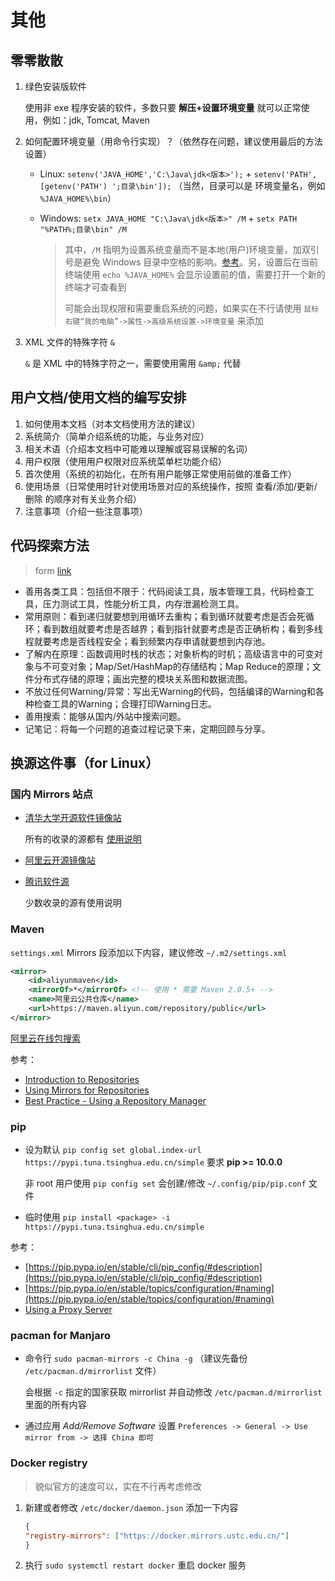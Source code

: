 # 其他

## 零零散散
1. 绿色安装版软件
    
    使用非 exe 程序安装的软件，多数只要 **解压+设置环境变量** 就可以正常使用，例如：jdk, Tomcat, Maven
    
2. 如何配置环境变量（用命令行实现）？（依然存在问题，建议使用最后的方法设置）

    - Linux: `setenv('JAVA_HOME','C:\Java\jdk<版本>');` + `setenv('PATH', [getenv('PATH') ';目录\bin']);` （当然，目录可以是 环境变量名，例如 `%JAVA_HOME%\bin`）
    - Windows: `setx JAVA_HOME "C:\Java\jdk<版本>" /M` + `setx PATH "%PATH%;目录\bin" /M` 

        > 其中，`/M` 指明为设置系统变量而不是本地(用户)环境变量，加双引号是避免 Windows 目录中空格的影响。[参考](https://docs.microsoft.com/zh-cn/windows-server/administration/windows-commands/setx)。另，设置后在当前终端使用 `echo %JAVA_HOME%` 会显示设置前的值，需要打开一个新的终端才可查看到
        >
        > 可能会出现权限和需要重启系统的问题，如果实在不行请使用 `鼠标右键“我的电脑”->属性->高级系统设置->环境变量` 来添加

5. XML 文件的特殊字符 `&`

    `&` 是 XML 中的特殊字符之一，需要使用需用 `&amp;` 代替

## 用户文档/使用文档的编写安排

1. 如何使用本文档（对本文档使用方法的建议）
2. 系统简介（简单介绍系统的功能，与业务对应）
3. 相关术语（介绍本文档中可能难以理解或容易误解的名词）
4. 用户权限（使用用户权限对应系统菜单栏功能介绍）
5. 首次使用（系统的初始化，在所有用户能够正常使用前做的准备工作）
6. 使用场景（日常使用时针对使用场景对应的系统操作，按照 查看/添加/更新/删除 的顺序对有关业务介绍）
7. 注意事项（介绍一些注意事项）

## 代码探索方法
> form [link](https://zhuanlan.zhihu.com/p/68012293)
- 善用各类工具：包括但不限于：代码阅读工具，版本管理工具，代码检查工具，压力测试工具，性能分析工具，内存泄漏检测工具。
- 常用原则：看到递归就要想到用循环去重构；看到循环就要考虑是否会死循环；看到数组就要考虑是否越界；看到指针就要考虑是否正确析构；看到多线程就要考虑是否线程安全；看到频繁内存申请就要想到内存池。
- 了解内在原理：函数调用时栈的状态；对象析构的时机；高级语言中的可变对象与不可变对象；Map/Set/HashMap的存储结构；Map Reduce的原理；文件分布式存储的原理；画出完整的模块关系图和数据流图。
- 不放过任何Warning/异常：写出无Warning的代码，包括编译的Warning和各种检查工具的Warning；合理打印Warning日志。
- 善用搜索：能够从国内/外站中搜索问题。
- 记笔记：将每一个问题的追查过程记录下来，定期回顾与分享。

## 换源这件事（for Linux）
### 国内 Mirrors 站点
- [清华大学开源软件镜像站](https://mirrors.tuna.tsinghua.edu.cn/) 

    所有的收录的源都有 [使用说明](https://mirrors.tuna.tsinghua.edu.cn/help/AOSP/)
- [阿里云开源镜像站](https://developer.aliyun.com/mirror/)
- [腾讯软件源](https://mirrors.cloud.tencent.com/) 
    
    少数收录的源有使用说明

### Maven
`settings.xml` Mirrors 段添加以下内容，建议修改 `~/.m2/settings.xml`
``` xml
<mirror>
    <id>aliyunmaven</id>
    <mirrorOf>*</mirrorOf> <!-- 使用 * 需要 Maven 2.0.5+ -->
    <name>阿里云公共仓库</name>
    <url>https://maven.aliyun.com/repository/public</url>
</mirror>
```

[阿里云在线包搜索](https://developer.aliyun.com/mvn/search)

参考：
- [Introduction to Repositories](https://maven.apache.org/guides/introduction/introduction-to-repositories.html)
- [Using Mirrors for Repositories](https://maven.apache.org/guides/mini/guide-mirror-settings.html)
- [Best Practice - Using a Repository Manager](https://maven.apache.org/repository-management.html)

### pip
- 设为默认 `pip config set global.index-url https://pypi.tuna.tsinghua.edu.cn/simple` 要求 **pip >= 10.0.0**

    非 root 用户使用 `pip config set` 会创建/修改 `~/.config/pip/pip.conf` 文件
- 临时使用 `pip install <package> -i https://pypi.tuna.tsinghua.edu.cn/simple`

参考：
- [https://pip.pypa.io/en/stable/cli/pip_config/#description](https://pip.pypa.io/en/stable/cli/pip_config/#description) 
- [https://pip.pypa.io/en/stable/topics/configuration/#naming](https://pip.pypa.io/en/stable/topics/configuration/#naming)
- [Using a Proxy Server](https://pip.pypa.io/en/stable/user_guide/#using-a-proxy-server)

### pacman for Manjaro
- 命令行 `sudo pacman-mirrors -c China -g` （建议先备份 `/etc/pacman.d/mirrorlist` 文件） 
    
    会根据 `-c` 指定的国家获取 mirrorlist 并自动修改 `/etc/pacman.d/mirrorlist` 里面的所有内容
- 通过应用 *Add/Remove Software* 设置 `Preferences -> General -> Use mirror from -> 选择 China 即可` 

### Docker registry
> 貌似官方的速度可以，实在不行再考虑修改

1. 新建或者修改 `/etc/docker/daemon.json` 添加一下内容
    ``` json
    {
    "registry-mirrors": ["https://docker.mirrors.ustc.edu.cn/"]
    }
    ```
2. 执行 `sudo systemctl restart docker` 重启 docker 服务
